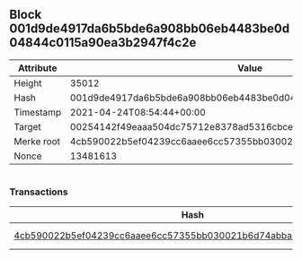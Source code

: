 ## Block 001d9de4917da6b5bde6a908bb06eb4483be0d04844c0115a90ea3b2947f4c2e

Attribute | Value
--- | ---
Height | 35012
Hash | 001d9de4917da6b5bde6a908bb06eb4483be0d04844c0115a90ea3b2947f4c2e
Timestamp | 2021-04-24T08:54:44+00:00
Target | 00254142f49eaaa504dc75712e8378ad5316cbcead634704b3734b6271167cc4
Merke root | 4cb590022b5ef04239cc6aaee6cc57355bb030021b6d74abbac96130b52b249a
Nonce | 13481613

```

```

### Transactions

Hash | Amount
--- | ---
[4cb590022b5ef04239cc6aaee6cc57355bb030021b6d74abbac96130b52b249a](4cb590022b5ef04239cc6aaee6cc57355bb030021b6d74abbac96130b52b249a.md) | 10.00000000 SKEPTI 
